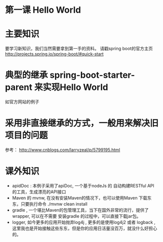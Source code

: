 第一课 Hello World
==================

# 主要知识
要学习新知识，我们当然需要拿到第一手的资料。
请戳spring boot的官方主页 http://projects.spring.io/spring-boot/#quick-start

# 典型的继承 spring-boot-starter-parent 来实现Hello World
如官方网站的例子

# 采用非直接继承的方式，一般用来解决旧项目的问题
参考： http://www.cnblogs.com/larryzeal/p/5799195.html



# 课外知识
- apidDoc : 本例子采用了apiDoc, 一个基于nodeJs 的 自动构建RESTful API 的工具，生成漂亮的API接口
- Maven 的 mvnw, 在没有安装Maven的情况下，也可以使用Maven 下载东东，只要执行命令 ./mvnw clean install
- gradle , 一个堪比Maven的包管理工具，当下在国外非常的流行，提供了wrapper, 可以在不需要 安装gradle 的过程中，可以直接下载jar包。
- logger, 如今更多的应用开始抛弃log4j , 更多的是使用log4j2 或者 logback , 这里我也是开始接触这些东东，但是你的应用日活量没百万，就没什么好担心的。


